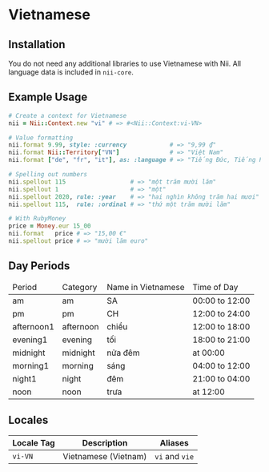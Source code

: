 <!-- This file has been generated. Source: languages/_template.md.erb -->

# Vietnamese

## Installation

You do not need any additional libraries to use Vietnamese with Nii.
All language data is included in `nii-core`.

## Example Usage

``` ruby
# Create a context for Vietnamese
nii = Nii::Context.new "vi" # => #<Nii::Context:vi-VN>

# Value formatting
nii.format 9.99, style: :currency            # => "9,99 ₫"
nii.format Nii::Territory["VN"]              # => "Việt Nam"
nii.format ["de", "fr", "it"], as: :language # => "Tiếng Đức, Tiếng Pháp và Tiếng Italy"

# Spelling out numbers
nii.spellout 115                  # => "một trăm mười lăm"
nii.spellout 1                    # => "một"
nii.spellout 2020, rule: :year    # => "hai nghìn không trăm hai mươi"
nii.spellout 115,  rule: :ordinal # => "thứ một trăm mười lăm"

# With RubyMoney
price = Money.eur 15_00
nii.format   price # => "15,00 €"
nii.spellout price # => "mười lăm euro"
```

## Day Periods


<table>
  <thead>
    <tr>
      <td>Period</td>
      <td>Category</td>
      <td>Name in Vietnamese</td>
      <td>Time of Day</td>
    </tr>
  </thead>
  <tbody>
    <tr>
      <td>am</td>
      <td>am</td>
      <td>SA</td>
      <td>00:00 to 12:00</td>
    </tr>
    <tr>
      <td>pm</td>
      <td>pm</td>
      <td>CH</td>
      <td>12:00 to 24:00</td>
    </tr>
    <tr>
      <td>afternoon1</td>
      <td>afternoon</td>
      <td>chiều</td>
      <td>12:00 to 18:00</td>
    </tr>
    <tr>
      <td>evening1</td>
      <td>evening</td>
      <td>tối</td>
      <td>18:00 to 21:00</td>
    </tr>
    <tr>
      <td>midnight</td>
      <td>midnight</td>
      <td>nửa đêm</td>
      <td>at 00:00</td>
    </tr>
    <tr>
      <td>morning1</td>
      <td>morning</td>
      <td>sáng</td>
      <td>04:00 to 12:00</td>
    </tr>
    <tr>
      <td>night1</td>
      <td>night</td>
      <td>đêm</td>
      <td>21:00 to 04:00</td>
    </tr>
    <tr>
      <td>noon</td>
      <td>noon</td>
      <td>trưa</td>
      <td>at 12:00</td>
    </tr>
  </tbody>
</table>



## Locales

<table>
  <thead>
    <tr>
      <th>Locale Tag</th>
      <th>Description</th>
      <th>Aliases</th>
    </tr>
  </thead>
  <tbody>
    <tr>
      <td><code>vi-VN</code></td>
      <td>Vietnamese (Vietnam)</td>
      <td><code>vi</code> and <code>vie</code></td>
    </tr>
  </tbody>
</table>

